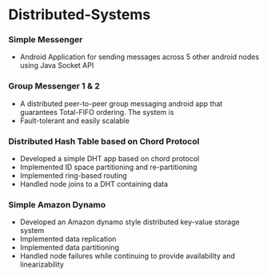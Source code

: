 # Distributed-Systems 

### Simple Messenger 

- Android Application for sending messages across 5 other android nodes using Java Socket API

### Group Messenger 1 & 2
- A distributed peer-to-peer group messaging android app that guarantees Total-FIFO ordering. The system is 
- Fault-tolerant and easily scalable

### Distributed Hash Table based on Chord Protocol

- Developed a simple DHT app based on chord protocol
- Implemented ID space partitioning and re-partitioning
- Implemented ring-based routing
- Handled node joins to a DHT containing data

### Simple Amazon Dynamo

- Developed an Amazon dynamo style distributed key-value storage system
- Implemented data replication
- Implemented data partitioning
- Handled node failures while continuing to provide availability and linearizability